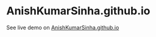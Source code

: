 # AnishKumarSinha.github.io

See live demo on [AnishKumarSinha.github.io](https://AnishKumarSinha.github.io/)
